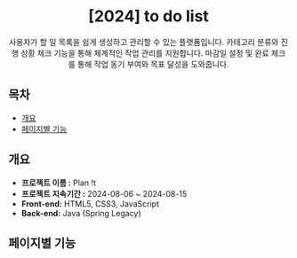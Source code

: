 <div align="center">

# [2024] to do list

사용자가 할 일 목록을 쉽게 생성하고 관리할 수 있는 플랫폼입니다.
  카테고리 분류와 진행 상황 체크 기능을 통해 체계적인 작업 관리를 지원합니다.
  마감일 설정 및 완료 체크를 통해 작업 동기 부여와 목표 달성을 도와줍니다.

</div>

## 목차 
- [개요](#개요)
- [페이지별 기능](#페이지별-기능)

## 개요 
- **프로젝트 이름 :** Plan !t
- **프로젝트 지속기간 :** 2024-08-06 ~ 2024-08-15
- **Front-end:** HTML5, CSS3, JavaScript
- **Back-end:** Java (Spring Legacy)

## 페이지별 기능

